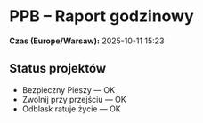 # PPB – Raport godzinowy
**Czas (Europe/Warsaw):** 2025-10-11 15:23

## Status projektów
- Bezpieczny Pieszy — OK
- Zwolnij przy przejściu — OK
- Odblask ratuje życie — OK

